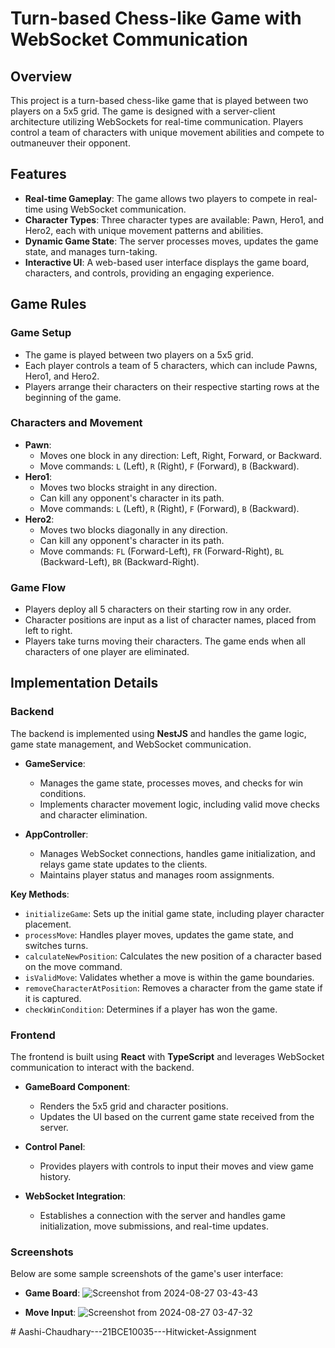 # Turn-based Chess-like Game with WebSocket Communication

## Overview
This project is a turn-based chess-like game that is played between two players on a 5x5 grid. The game is designed with a server-client architecture utilizing WebSockets for real-time communication. Players control a team of characters with unique movement abilities and compete to outmaneuver their opponent.

## Features
- **Real-time Gameplay**: The game allows two players to compete in real-time using WebSocket communication.
- **Character Types**: Three character types are available: Pawn, Hero1, and Hero2, each with unique movement patterns and abilities.
- **Dynamic Game State**: The server processes moves, updates the game state, and manages turn-taking.
- **Interactive UI**: A web-based user interface displays the game board, characters, and controls, providing an engaging experience.

## Game Rules

### Game Setup
- The game is played between two players on a 5x5 grid.
- Each player controls a team of 5 characters, which can include Pawns, Hero1, and Hero2.
- Players arrange their characters on their respective starting rows at the beginning of the game.

### Characters and Movement
- **Pawn**:
  - Moves one block in any direction: Left, Right, Forward, or Backward.
  - Move commands: `L` (Left), `R` (Right), `F` (Forward), `B` (Backward).
- **Hero1**:
  - Moves two blocks straight in any direction.
  - Can kill any opponent's character in its path.
  - Move commands: `L` (Left), `R` (Right), `F` (Forward), `B` (Backward).
- **Hero2**:
  - Moves two blocks diagonally in any direction.
  - Can kill any opponent's character in its path.
  - Move commands: `FL` (Forward-Left), `FR` (Forward-Right), `BL` (Backward-Left), `BR` (Backward-Right).

### Game Flow
- Players deploy all 5 characters on their starting row in any order.
- Character positions are input as a list of character names, placed from left to right.
- Players take turns moving their characters. The game ends when all characters of one player are eliminated.

## Implementation Details

### Backend
The backend is implemented using **NestJS** and handles the game logic, game state management, and WebSocket communication.

- **GameService**:
  - Manages the game state, processes moves, and checks for win conditions.
  - Implements character movement logic, including valid move checks and character elimination.

- **AppController**:
  - Manages WebSocket connections, handles game initialization, and relays game state updates to the clients.
  - Maintains player status and manages room assignments.

**Key Methods**:
- `initializeGame`: Sets up the initial game state, including player character placement.
- `processMove`: Handles player moves, updates the game state, and switches turns.
- `calculateNewPosition`: Calculates the new position of a character based on the move command.
- `isValidMove`: Validates whether a move is within the game boundaries.
- `removeCharacterAtPosition`: Removes a character from the game state if it is captured.
- `checkWinCondition`: Determines if a player has won the game.

### Frontend
The frontend is built using **React** with **TypeScript** and leverages WebSocket communication to interact with the backend.

- **GameBoard Component**:
  - Renders the 5x5 grid and character positions.
  - Updates the UI based on the current game state received from the server.

- **Control Panel**:
  - Provides players with controls to input their moves and view game history.

- **WebSocket Integration**:
  - Establishes a connection with the server and handles game initialization, move submissions, and real-time updates.

### Screenshots
Below are some sample screenshots of the game's user interface:

- **Game Board**:
  ![Screenshot from 2024-08-27 03-43-43](https://github.com/user-attachments/assets/8ab8008d-47b2-47c7-a40c-8d5164151918)


- **Move Input**:
  ![Screenshot from 2024-08-27 03-47-32](https://github.com/user-attachments/assets/c38a7e06-f762-483c-ad47-b50afec91efc)

#   A a s h i - C h a u d h a r y - - - 2 1 B C E 1 0 0 3 5 - - - H i t w i c k e t - A s s i g n m e n t  
 
